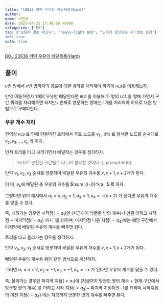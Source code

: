 ```yaml
---
title: "[BOJ] 어떤 우유의 배달목록(Hard)"
author:
name: 이민석
date: 2025-04-21 17:40:00 +0900
categories: ["PS"]
tag: ["오일러 경로 테크닉", "heavy-light 분할", "느리게 갱신되는 세그먼트 트리"]
toc: true
math: true
---
```


[BOJ 23836 어떤 우유의 배달목록(Hard)](https://www.acmicpc.net/problem/23836)

## 풀이

$u$번 방에서 $v$번 방까지의 경로에 대한 쿼리를 처리해야 하기에 `HLD`를 이용해보자. 

만약 이동하면서 1개의 우유만 배달한다면 `HLD` 를 이용해 두 방의 `LCA` 를 향해 가면서 구간 쿼리를 처리해주면 되지만 $i$ 번째로 방문하는 방에는 $i$ 개를 처리해야 하므로 다른 방법으로 구해야한다.

### 우유 개수 처리

편의상 `HLD` 로 인해 만들어진 트리에서 루트 노드를 $v_1$ , `dfs` 로 탐색한 노드를 순서대로 $v_2, v_3, \dots ,v_n$ 라 하자. 

먼저 트리를 타고 내려가면서 배달하는 경우를 생각하자.

>HLD로 분할된 구간별로 나누어 생각할 것이다.
{: prompt-info}

만약 $v_1, v_2, v_3$ 순서로 방문하며 배달된 우유의 개수를 $x, x+1, x+2$개가 된다.

이 때, $v_k$에 배달된 총 우유의 개수를 $\sum_{i=0}^k a_i$ 로 하자.

그렇다면 위의 예시에서 $a_1=x, a_2=1,a_3=1, a_4=-(x+2)$ 가 된다면 우유의 개수를 맞출 수 있다.

즉, 내려가는 경우엔 시작점$(=a_1)$엔 (지금까지 방문한 방의 개수)-1 만큼 더하고 시작점 ~ 마지막점$(=a_3)$ 까지 1을 더하며, 마지막점 다음 지점$(=a_4)$에는 해당 구간에서 마지막에 배달된 우유의 개수를 빼주면 된다.

트리를 타고 올라가는 경우를 생각하자.

만약 $v_3, v_2, v_1$ 순서로 방문하며 배달된 우유의 개수를 $x, x+1, x+2$개가 된다.

배달된 우유의 개수을 위와 같은 방식으로 계산하자.

그러면 $a_1=x+2, a_2=-1,a_3=-1, a_4=-x$ 가 된다면 우유의 개수를 맞출 수 있다.

즉, 올라가는 경우엔 마지막 지점$(=a_1)$에 (지금까지 방문한 방의 개수 + 현재 구간에서 방문할 방의 개수) 를 더하고 시작 지점$(=a_3)$~ 마지막 지점까진 -1를 더하며 시작지점의 이전 지점$(=a_4)$ 에는 지금까지 방문한 방의 개수를 빼주면 된다.

